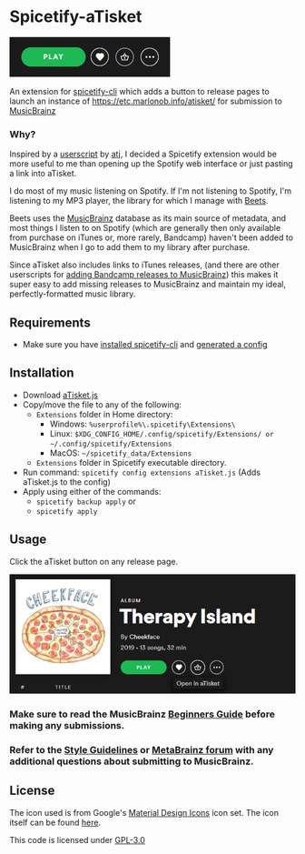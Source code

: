 # Spicetify-aTisket
![aTisket Button](https://github.com/paperSpock/spicetify-aTisket/raw/master/aTisket-screenshot1.png)

An extension for [spicetify-cli](https://github.com/khanhas/spicetify-cli) which adds a button to release pages to launch an instance of https://etc.marlonob.info/atisket/ for submission to [MusicBrainz](https://musicbrainz.org/)

### Why?
Inspired by a [userscript](https://github.com/atj/userscripts/blob/master/spotify_atisket_link.user.js) by [atj](https://github.com/atj), I decided a Spicetify extension would be more useful to me than opening up the Spotify web interface or just pasting a link into aTisket.

I do most of my music listening on Spotify. If I'm not listening to Spotify, I'm listening to my MP3 player, the library for which I manage with [Beets](https://github.com/beetbox/beets).

Beets uses the [MusicBrainz](https://musicbrainz.org/) database as its main source of metadata, and most things I listen to on Spotify (which are generally then only available from purchase on iTunes or, more rarely, Bandcamp) haven't been added to MusicBrainz when I go to add them to my library after purchase.

Since aTisket also includes links to iTunes releases, (and there are other userscripts for [adding Bandcamp releases to MusicBrainz](https://github.com/murdos/musicbrainz-userscripts#bandcamp_importer)) this makes it super easy to add missing releases to MusicBrainz and maintain my ideal, perfectly-formatted music library.

## Requirements
- Make sure you have [installed spicetify-cli](https://github.com/khanhas/spicetify-cli/wiki/Installation) and [generated a config](https://github.com/khanhas/spicetify-cli/wiki/Basic-Usage)

## Installation
- Download [aTisket.js](https://github.com/paperSpock/spicetify-aTisket/raw/master/aTisket.js)
- Copy/move the file to any of the following:
  - `Extensions` folder in Home directory:
    - Windows: `%userprofile%\.spicetify\Extensions\`
    - Linux: `$XDG_CONFIG_HOME/.config/spicetify/Extensions/ or ~/.config/spicetify/Extensions`
    - MacOS: `~/spicetify_data/Extensions`
  - `Extensions` folder in Spicetify executable directory.
- Run command: `spicetify config extensions aTisket.js` (Adds aTisket.js to the config)
- Apply using either of the commands:
  - `spicetify backup apply`
  or
  - `spicetify apply`

## Usage
Click the aTisket button on any release page.

![aTisket Screenshot](https://github.com/paperSpock/spicetify-aTisket/raw/master/aTisket-screenshot2.png)

### Make sure to read the MusicBrainz **[Beginners Guide](https://musicbrainz.org/doc/Beginners_Guide)** before making any submissions. 

### Refer to the **[Style Guidelines](https://musicbrainz.org/doc/Style)** or **[MetaBrainz forum](https://community.metabrainz.org/)** with any additional questions about submitting to MusicBrainz.

## License

The icon used is from Google's [Material Design Icons](https://github.com/google/material-design-icons) icon set. The icon itself can be found [here](https://github.com/google/material-design-icons/blob/master/src/action/shopping_basket/materialiconsoutlined/24px.svg).

This code is licensed under [GPL-3.0](https://github.com/paperSpock/Spicetify-aTisket/blob/master/LICENSE)